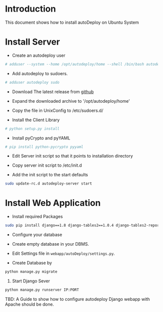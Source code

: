 # Introduction

This document shows how to install autoDeploy on Ubuntu System

# Install Server

* Create an autodeploy user
```sh
# adduser --system --home /opt/autodeploy/home --shell /bin/bash autodeploy
```
* Add autodeploy to sudoers.
```sh
# adduser autodeploy sudo
```
* Download The latest release from [github](https://github.com/mkalioby/AutoDeploy/releases)
* Expand the downloaded archive to '/opt/autodeploy/home'
* Copy the file in UnixConfig to /etc/sudoers.d/

* Install the Client Library
```sh
# python setup.py install
```
* Install pyCrypto and pyYAML
```sh
# pip install python-pycrypto pyyaml
```

* Edit Server init script so that it points to installation directory

* Copy server init script to /etc/init.d
* Add the init script to the start defaults
```sh
sudo update-rc.d autodeploy-server start
```

# Install Web Application

* Install required Packages
```sh
sudo pip install django==1.8 django-tables2==1.0.4 django-tables2-reports
```

* Configure your database
 * Create empty database in your DBMS.  
 * Edit Settings file in `webapp/autoDeploy/settings.py`.

* Create Database by 
```sh
python manage.py migrate
```
1. Start Django Sever
```sh
python manage.py runserver IP:PORT
```

TBD: A Guide to show how to configure autodeploy Django webapp with Apache should be done.

 



